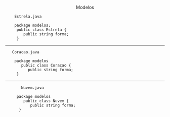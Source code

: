<p align="center"> Modelos 

        Estrela.java
        
        package modelos;
         public class Estrela {
            public string forma;
         }
      
   <hr>  
      
       Coracao.java
       
        package modelos
           public class Coracao {
              public string forma;
         }
         
   <hr>  
   
           Nuvem.java
         
         package modelos
            public class Nuvem {
               public string forma;
          }
